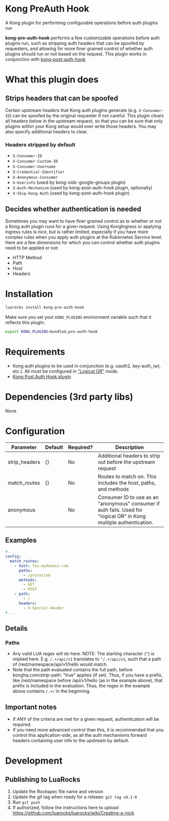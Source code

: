 # Kong PreAuth Hook
A Kong plugin for performing configurable operations before auth plugins run

**kong-pre-auth-hook** performs a few customizable operations before auth plugins run, such as stripping auth headers
that can be spoofed by requesters, and allowing for more finer grained control of whether auth plugins should run
or not based on the request. This plugin works in conjunction with [kong-post-auth-hook](https://github.com/newtonx-inc/kong-post-auth-hook)

# What this plugin does
## Strips headers that can be spoofed
Certain upstream headers that Kong auth plugins generate (e.g. `X-Consumer-ID`) can be spoofed by the original 
requester if not careful. This plugin clears all headers below in the upstream request, so that you can be sure that 
only plugins within your Kong setup would ever write those headers. You may also specify additional headers to clear.

### Headers stripped by default
* `X-Consumer-ID`
* `X-Consumer-Custom-ID`
* `X-Consumer-Username`
* `X-Credential-Identifier`
* `X-Anonymous-Consumer`
* `X-Userinfo` (used by kong-oidc-google-groups plugin)
* `X-Auth-Mechanism` (used by kong-post-auth-hook plugin, optionally)
* `X-Skip-Kong-Auth` (used by kong-post-auth-hook plugin)

## Decides whether authentication is needed
Sometimes you may want to have finer grained control as to whether or not a Kong auth plugin runs for a given request. Using
KongIngress or applying ingress rules is nice, but is rather limited, especially if you have more complex rules when 
you apply auth plugins at the Kubernetes Service level. Here are a few dimensions for which you can control whether 
auth plugins need to be applied or not: 

* HTTP Method
* Path
* Host
* Headers

# Installation

```bash
luarocks install kong-pre-auth-hook
```

Make sure you set your `KONG_PLUGINS` environment variable such that it reflects this plugin:

```bash
export KONG_PLUGINS=bundled,pre-auth-hook
```

# Requirements
* Kong auth plugins to be used in conjunction (e.g. oauth2, key-auth, jwt, etc.). All must be configured in 
["Logical OR"](https://docs.konghq.com/gateway-oss/2.2.x/auth/) mode.
* [Kong Post Auth Hook plugin](https://github.com/newtonx-inc/kong-post-auth-hook) 

# Dependencies (3rd party libs)
None

# Configuration

| Parameter     | Default | Required? | Description                                                                                                         |
|---------------|---------|-----------|---------------------------------------------------------------------------------------------------------------------|
| strip_headers | {}      | No        | Additional headers to strip out before the upstream request                                                         |
| match_routes  | {}      | No        | Routes to match on. This includes the host, paths, and methods                                                      |
| anonymous     |         | No        | Consumer ID to use as an "anonymous" consumer if auth fails. Used for "logical OR" in Kong multiple authentication. |

## Examples

```yaml
#...
config:
  match_routes: 
    - host: foo.mydomain.com
      paths: 
        - /protected
      methods: 
        - GET
        - POST
    - path: 
        - /
      headers:
        - X-Special-Header 
#...
```

## Details
### Paths
* Any valid LUA regex will do here. NOTE: The starting character (`^`) is implied here. E.g. `/.+/api/v1` translates
to `^/.+/api/v1`, such that a path of /rest/namespace/api/v1/hello would match.
* Note that the path evaluated contains the full path, before konghq.com/strip-path: "true" applies (if set). Thus, if you 
have a prefix, like /rest/namespace before /api/v1/hello (as in the example above), that prefix is included in the evaluation.
Thus, the regex in the example above contains `/.+/` in the beginning. 

## Important notes
* If ANY of the criteria are met for a given request, authentication will be required. 
* If you need more advanced control than this, it is recommended that you control this application-side, as all the auth 
mechanisms forward headers containing user info to the upstream by default.

# Development
## Publishing to LuaRocks
1. Update the Rockspec file name and version 
2. Update the git tag when ready for a release: `git tag v0.1-0`
3. Run `git push`
4. If authorized, follow the instructions here to upload https://github.com/luarocks/luarocks/wiki/Creating-a-rock